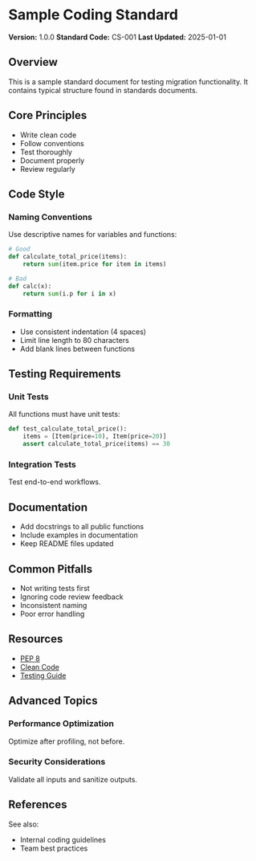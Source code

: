 # Sample Coding Standard

**Version:** 1.0.0
**Standard Code:** CS-001
**Last Updated:** 2025-01-01

## Overview

This is a sample standard document for testing migration functionality.
It contains typical structure found in standards documents.

## Core Principles

- Write clean code
- Follow conventions
- Test thoroughly
- Document properly
- Review regularly

## Code Style

### Naming Conventions

Use descriptive names for variables and functions:

```python
# Good
def calculate_total_price(items):
    return sum(item.price for item in items)

# Bad
def calc(x):
    return sum(i.p for i in x)
```

### Formatting

- Use consistent indentation (4 spaces)
- Limit line length to 80 characters
- Add blank lines between functions

## Testing Requirements

### Unit Tests

All functions must have unit tests:

```python
def test_calculate_total_price():
    items = [Item(price=10), Item(price=20)]
    assert calculate_total_price(items) == 30
```

### Integration Tests

Test end-to-end workflows.

## Documentation

- Add docstrings to all public functions
- Include examples in documentation
- Keep README files updated

## Common Pitfalls

- Not writing tests first
- Ignoring code review feedback
- Inconsistent naming
- Poor error handling

## Resources

- [PEP 8](https://peps.python.org/pep-0008/)
- [Clean Code](https://example.com/clean-code)
- [Testing Guide](https://example.com/testing)

## Advanced Topics

### Performance Optimization

Optimize after profiling, not before.

### Security Considerations

Validate all inputs and sanitize outputs.

## References

See also:

- Internal coding guidelines
- Team best practices
